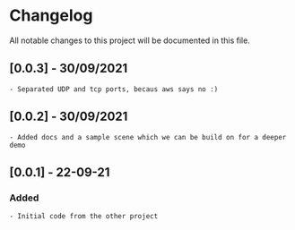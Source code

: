 # Changelog
All notable changes to this project will be documented in this file.

## [0.0.3] - 30/09/2021
    - Separated UDP and tcp ports, becaus aws says no :)

## [0.0.2] - 30/09/2021
    - Added docs and a sample scene which we can be build on for a deeper demo

## [0.0.1] - 22-09-21
### Added
    - Initial code from the other project